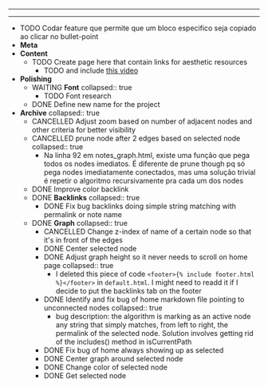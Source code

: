 ---
---

- ---
  ---
- TODO Codar feature que permite que um bloco especifico seja copiado ao clicar no bullet-point
- **Meta**
- **Content**
	- TODO Create page here that contain links for aesthetic resources
		- TODO and include [this video](https://www.youtube.com/watch?v=dQJ5aEsP6Fs)
- **Polishing**
	- WAITING **Font**
	  collapsed:: true
		- TODO Font research
	- DONE Define new name for the project
- **Archive**
  collapsed:: true
	- CANCELLED Adjust zoom based on number of adjacent nodes and other criteria for better visibility
	- CANCELLED prune node after 2 edges based on selected node
	  collapsed:: true
		- Na linha 92 em notes_graph.html, existe uma função que pega todos os nodes imediatos. É diferente de prune though pq só pega nodes imediatamente conectados, mas uma solução trivial é repetir o algoritmo recursivamente pra cada um dos nodes
	- DONE Improve color backlink
	- DONE **Backlinks**
	  collapsed:: true
		- DONE Fix bug backlinks doing simple string matching with permalink or note name
	- DONE **Graph**
	  collapsed:: true
		- CANCELLED Change z-index of name of a certain node so that it's in front of the edges
		- DONE Center selected node
		- DONE Adjust graph height so it never needs to scroll on home page
		  collapsed:: true
			- I deleted this piece of code `<footer>{% include footer.html %}</footer>` in `default.html`. I might need to readd it if I decide to put the backlinks tab on the footer
		- DONE Identify and fix bug of home markdown file pointing to unconnected nodes
		  collapsed:: true
			- bug description: the algorithm is marking as an active node any string that simply matches, from left to right, the permalink of the selected node. Solution involves getting rid of the includes() method in isCurrentPath
		- DONE Fix bug of home always showing up as selected
		- DONE Center graph around selected node
		- DONE Change color of selected node
		- DONE Get selected node